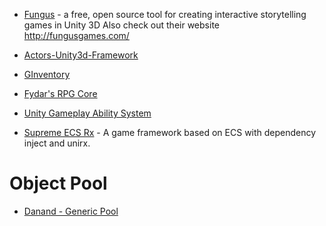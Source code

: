 


* [Fungus](https://github.com/snozbot/fungus) - a free, open source tool for creating interactive storytelling games in Unity 3D Also check out their website http://fungusgames.com/

* [Actors-Unity3d-Framework](https://github.com/dimmpixeye/Actors-Unity3d-Framework)

* [GInventory](https://github.com/mathiassiig/GInventory)

* [Fydar's RPG Core](https://github.com/Fydar/RPGCore)

* [Unity Gameplay Ability System](https://github.com/sjai013/UnityGameplayAbilitySystem)

* [Supreme ECS Rx](https://github.com/yy1985710/SupremeEcsRx) - A game framework based on ECS with dependency inject and unirx.


# Object Pool
* [Danand - Generic Pool](https://github.com/Danand/GenericPool)
